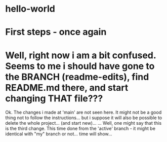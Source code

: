 # hello-world
First steps - once again
=======
Well, right now i am a bit confused. Seems to me i should have gone to the BRANCH (readme-edits), find README.md there, and start changing THAT file???
=======
Ok. The changes i made at 'main' are not seen here. It might not be a good thing not to follow the instructions... but i suppose it will also be possible to delete the whole project... (and start new)...
...
Well, one might say that this is the third change. This time done from the 'active' branch - it might be identical with "my" branch or not... time will show...
